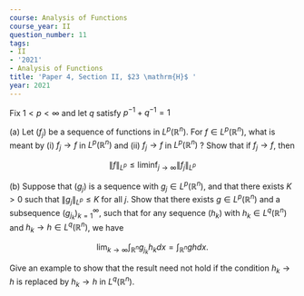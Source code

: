 ```yaml
---
course: Analysis of Functions
course_year: II
question_number: 11
tags:
- II
- '2021'
- Analysis of Functions
title: 'Paper 4, Section II, $23 \mathrm{H}$ '
year: 2021
---
```




Fix $1<p<\infty$ and let $q$ satisfy $p^{-1}+q^{-1}=1$

(a) Let $\left(f_{j}\right)$ be a sequence of functions in $L^{p}\left(\mathbb{R}^{n}\right)$. For $f \in L^{p}\left(\mathbb{R}^{n}\right)$, what is meant by (i) $f_{j} \rightarrow f$ in $L^{p}\left(\mathbb{R}^{n}\right)$ and (ii) $f_{j} \rightarrow f$ in $L^{p}\left(\mathbb{R}^{n}\right)$ ? Show that if $f_{j} \rightarrow f$, then

$$\|f\|_{L^{p}} \leqslant \liminf _{j \rightarrow \infty}\left\|f_{j}\right\|_{L^{p}}$$

(b) Suppose that $\left(g_{j}\right)$ is a sequence with $g_{j} \in L^{p}\left(\mathbb{R}^{n}\right)$, and that there exists $K>0$ such that $\left\|g_{j}\right\|_{L^{p}} \leqslant K$ for all $j$. Show that there exists $g \in L^{p}\left(\mathbb{R}^{n}\right)$ and a subsequence $\left(g_{j_{k}}\right)_{k=1}^{\infty}$, such that for any sequence $\left(h_{k}\right)$ with $h_{k} \in L^{q}\left(\mathbb{R}^{n}\right)$ and $h_{k} \rightarrow h \in L^{q}\left(\mathbb{R}^{n}\right)$, we have

$$\lim _{k \rightarrow \infty} \int_{\mathbb{R}^{n}} g_{j_{k}} h_{k} d x=\int_{\mathbb{R}^{n}} g h d x .$$

Give an example to show that the result need not hold if the condition $h_{k} \rightarrow h$ is replaced by $h_{k} \rightarrow h$ in $L^{q}\left(\mathbb{R}^{n}\right)$.